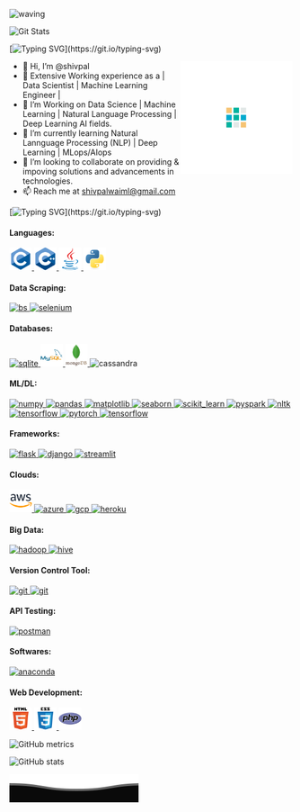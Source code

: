 
 <!-- ![](assets/Bottom_up.svg) -->

![waving](https://capsule-render.vercel.app/api?type=waving&height=190&color=gradient&text=Welcome%20to%20my%20profile!) 

<p align=" "> <img src="https://komarev.com/ghpvc/?username=shivpalSW&label=Profile%20views&color=0e75b6&style=flat" alt="Git Stats" /> </p>

<!-- ![Profile views](https://gpvc.arturio.dev/shivpalSW) ![Profile views](https://visitor-badge.glitch.me/badge?page_id=shivpalSW.shivpalSW) -->
<!-- https://github.com/shivpalSW) -->

[![Typing SVG](https://readme-typing-svg.demolab.com?font=Fira+Code&weight=500&pause=1000&width=435&lines=Hi+there!+%F0%9F%91%8B+I+am+Shivpal;Welcome+to+My+Profile!)](https://git.io/typing-svg)

<img align="right"  height="200px" src="assets\GIF.gif">

- 👋 Hi, I’m @shivpal
- 👀 Extensive Working experience as a | Data Scientist | Machine Learning Engineer |
- 🌱 I’m Working on Data Science | Machine Learning | Natural Language Processing | Deep Learning AI fields.
- 🌱 I’m currently learning Natural Lannguage Processing (NLP) | Deep Learning | MLops/AIops
- 💞️ I’m looking to collaborate on providing & impoving solutions and advancements in technologies.
- 📫 Reach me at shivpalwaiml@gmail.com
  <!-- - 🌍 Please vist my <a href="https://shivpalsw.github.io/sw-portfolio/">website</a>.</br>     -->
 <!--  - 📝 See my <a href="https://drive.google.com/file/d/1nOL1FAqMvxrvPE-GG9MWOzazL268V/view?usp=sha">Resume</a> to get more professional info.</br></h6>   -->

[![Typing SVG](https://readme-typing-svg.demolab.com?font=Fira+Code&weight=500&pause=1000&center=true&vCenter=true&width=435&lines=Tools+and+technologies+I+worked+on..)](https://git.io/typing-svg)


<h4 align="left">Languages:</h4>
<p align="left"> 
<a href="https://www.cprogramming.com/" target="_blank"> <img src="https://raw.githubusercontent.com/devicons/devicon/master/icons/c/c-original.svg" alt="c" width="40" height="40"/> </a>
  <a href="https://www.w3schools.com/cpp/" target="_blank"><img src="https://raw.githubusercontent.com/devicons/devicon/master/icons/cplusplus/cplusplus-original.svg" alt="cplusplus" width="40" height="40"/> </a>
 <a href="https://www.java.com" target="_blank"><img src="https://raw.githubusercontent.com/devicons/devicon/master/icons/java/java-original.svg" alt="java" width="40" height="40"/> </a>
<a href="https://www.python.org" target="_blank"> <img src="https://raw.githubusercontent.com/devicons/devicon/master/icons/python/python-original.svg" alt="python" width="40" height="40"/></a>
  
<h4 align="left">Data Scraping:</h4>
<p align="left">
<a href="https://www.crummy.com/software/BeautifulSoup/bs4/doc/" target="_blank"> <img src="https://cdn.analyticsvidhya.com/wp-content/uploads/2020/03/ws3.png" alt="bs" width="40" height="40"/> </a>   
 <a href="https://www.selenium.dev" target="_blank"> <img src="https://raw.githubusercontent.com/detain/svg-logos/780f25886640cef088af994181646db2f6b1a3f8/svg/selenium-logo.svg" alt="selenium" width="40" height="40"/> </a>

<h4 align="left">Databases:</h4>
<p align="left">
<a href="https://www.sqlite.org/" target="_blank"> <img src="https://www.vectorlogo.zone/logos/sqlite/sqlite-icon.svg" alt="sqlite" width="40" height="40"/> </a>
<a href="https://www.mysql.com/" target="_blank"> <img src="https://raw.githubusercontent.com/devicons/devicon/master/icons/mysql/mysql-original-wordmark.svg" alt="mysql" width="40" height="40"/>
<a href="https://www.mongodb.com/" target="_blank"> <img src="https://raw.githubusercontent.com/devicons/devicon/master/icons/mongodb/mongodb-original-wordmark.svg" alt="mongodb" width="40" height="40"/> </a>
<img src="https://www.vectorlogo.zone/logos/apache_cassandra/apache_cassandra-icon.svg" alt="cassandra" width="40" height="40"/> </a>
  
 <h4 align="left">ML/DL:</h4>
<p align="left">
<a href="https://numpy.org/" target="_blank"> <img src="https://numpy.org/images/logo.svg" alt="numpy" width="40" height="40"/> </a>
<a href="https://pandas.pydata.org/" target="_blank"> <img src="https://pandas.pydata.org/static/img/pandas_white.svg" alt="pandas" width="40" height="40"/> </a>
<a href="https://matplotlib.org/" target="_blank"> <img src="https://matplotlib.org/_static/logo2_compressed.svg" alt="matplotlib" width="40" height="40"/> </a>
 <a href="https://seaborn.pydata.org/" target="_blank"> <img src="https://seaborn.pydata.org/_static/logo-wide-lightbg.svg" alt="seaborn" width="40" height="40"/> </a>
<a href="https://scikit-learn.org/" target="_blank"> <img src="https://upload.wikimedia.org/wikipedia/commons/0/05/Scikit_learn_logo_small.svg" alt="scikit_learn" width="40" height="40"/> </a>
   <a href="https://spark.apache.org/" target="_blank"> <img src="https://spark.apache.org/images/spark-logo-trademark.png" alt="pyspark" width="40" height="40"/> </a>
  <a href="https://www.nltk.org/" target="_blank"> <img src="https://miro.medium.com/max/1184/0*zKRz1UgqpOZ4bvuA" alt="nltk" width="40" height="40"/> </a>
<a href="https://www.scipy.org/" target="_blank"> <img src="https://www.fullstackpython.com/img/logos/scipy.png" alt="tensorflow" width="40" height="40"/> </a>
<a href="https://pytorch.org/" target="_blank"> <img src="https://www.vectorlogo.zone/logos/pytorch/pytorch-icon.svg" alt="pytorch" width="40" height="40"/> </a>
<a href="https://www.tensorflow.org" target="_blank"> <img src="https://www.vectorlogo.zone/logos/tensorflow/tensorflow-icon.svg" alt="tensorflow" width="40" height="40"/> </a>
  
  <h4 align="left">Frameworks:</h4>
<p align="left"> 
<a href="https://flask.palletsprojects.com/" target="_blank"> <img src="https://www.vectorlogo.zone/logos/pocoo_flask/pocoo_flask-icon.svg" alt="flask" width="40" height="40"/> </a>
<a href="https://www.djangoproject.com/" target="_blank"> <img src="https://media.geeksforgeeks.org/wp-content/uploads/20200210175202/django-basics.png" alt="django" width="40" height="40"/> </a>
 <a href="https://streamlit.io/" target="_blank"> <img src="https://streamlit.io/images/brand/streamlit-logo-primary-colormark-darktext.png" alt="streamlit" width="40" height="40"/> </a>
  
 <h4 align="left">Clouds:</h4>
<p align="left">
<a href="https://aws.amazon.com" target="_blank"> <img src="https://raw.githubusercontent.com/devicons/devicon/master/icons/amazonwebservices/amazonwebservices-original-wordmark.svg" alt="aws" width="40" height="40"/> </a> 
<a href="https://azure.microsoft.com/en-in/" target="_blank"> <img src="https://www.vectorlogo.zone/logos/microsoft_azure/microsoft_azure-icon.svg" alt="azure" width="40" height="40"/> </a> 
<a href="https://cloud.google.com" target="_blank"> <img src="https://www.vectorlogo.zone/logos/google_cloud/google_cloud-icon.svg" alt="gcp" width="40" height="40"/> </a>  
<a href="https://heroku.com" target="_blank"> <img src="https://www.vectorlogo.zone/logos/heroku/heroku-icon.svg" alt="heroku" width="40" height="40"/></a> 


<h4 align="left">Big Data:</h4>
<p align="left">
<a href="https://hadoop.apache.org/" target="_blank"> <img src="https://www.vectorlogo.zone/logos/apache_hadoop/apache_hadoop-icon.svg" alt="hadoop" width="40" height="40"/> </a>  
<a href="https://hive.apache.org/" target="_blank"> <img src="https://www.vectorlogo.zone/logos/apache_hive/apache_hive-icon.svg" alt="hive" width="40" height="40"/> </a>
  
<h4 align="left">Version Control Tool:</h4>
<p align="left"> 
 <a href="https://git-scm.com/" target="_blank"> <img src="https://www.vectorlogo.zone/logos/git-scm/git-scm-icon.svg" alt="git" width="40" height="40"/> </a>
 <a href="https://github.com/" target="_blank"> <img src="https://www.vectorlogo.zone/logos/github/github-tile.svg" alt="git" width="40" height="40"/> </a>


 <h4 align="left">API Testing:</h4>
<p align="left"> 
 <a href="https://postman.com" target="_blank"> <img src="https://www.vectorlogo.zone/logos/getpostman/getpostman-icon.svg" alt="postman" width="40" height="40"/> </a>


  <h4 align="left">Softwares:</h4>
<p align="left"> 
 <a href="https://www.anaconda.com/" target="_blank"> <img src="https://cdn.ourcodeworld.com/public-media/articles/anaconda-python-6185c003c98a3.png" alt="anaconda" width="40" height="40"/> </a>


 <h4 align="left">Web Development:</h4>
<p align="left">
  <a href="https://www.w3.org/html/" target="_blank"> <img src="https://raw.githubusercontent.com/devicons/devicon/master/icons/html5/html5-original-wordmark.svg" alt="html5" width="40" height="40"/> </a>
 <a href="https://www.w3schools.com/css/" target="_blank"> <img src="https://raw.githubusercontent.com/devicons/devicon/master/icons/css3/css3-original-wordmark.svg" alt="css3" width="40" height="40"/> </a>       </a>   </a> <a href="https://www.php.net" target="_blank"> <img src="https://raw.githubusercontent.com/devicons/devicon/master/icons/php/php-original.svg" alt="php" width="40" height="40"/> </a>       </p>


 
<!-- [![Top Langs](https://github-readme-stats.vercel.app/api/top-langs/?username=shivpalSW&langs_count=8)](https://github.com/anuraghazra/github-readme-stats) -->

<!-- ![GitHub streak stats](https://github-readme-streak-stats.herokuapp.com/?user=shivpalSW&theme=blue-green) -->

 <!-- ![](https://github-profile-summary-cards.vercel.app/api/cards/profile-details?username=shivpalSW&theme=github_dark) -->

 ![GitHub metrics](https://metrics.lecoq.io/shivpalSW) 
  
![GitHub stats](https://github-readme-stats.vercel.app/api?username=shivpalSW&show_icons=true&theme=blue-green) 

 
<!--      -->
<!---
shivpalSW/shivpalSW is a ✨ special ✨ repository because its `README.md` (this file) appears on your GitHub profile.
You can click the Preview link to take a look at your changes.
--->

![](assets/Bottom_down.svg)

